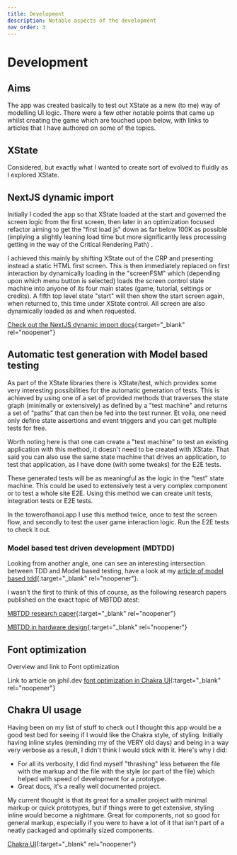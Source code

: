 ```yaml
---
title: Development
description: Notable aspects of the development
nav_order: 3
---
```


# Development

## Aims

The app was created basically to test out XState as a new (to me) way of modelling UI logic. There were a few other notable points that came up whilst creating the game which are touched upon below, with links to articles that I have authored on some of the topics. 

## XState

Considered, but exactly what I wanted to create sort of evolved to fluidly as I explored XState.


## NextJS dynamic import

Initially I coded the app so that XState loaded at the start and governed the screen logic from the first screen, then later in an optimization focused refactor aiming to get the "first load js" down as far below 100K as possible (implying a slightly leaning load time but more significantly less processing getting in the way of the Critical Rendering Path) .

I achieved this mainly by shifting XState out of the CRP and presenting instead a static HTML first screen. This is then immediately replaced on first interaction by dynamically loading in the "screenFSM" which (depending upon which menu button is selected) loads the screen control state machine into anyone of its four main states (game, tutorial, settings or credits). A fifth top level state "start" will then show the start screen again, when returned to, this time under XState control. All  screen are also dynamically loaded as and when requested.

[Check out the NextJS dynamic import docs](https://nextjs.org/docs/advanced-features/dynamic-import){:target="_blank" rel="noopener"}


## Automatic test generation with Model based testing

As part of the XState libraries there is XState/test, which provides some very interesting possibilities for the automatic generation of tests. This is achieved by using one of a set of provided methods that traverses the state graph (minimally or extensively) as defined by a "test machine" and returns a set of "paths" that can then be fed into the test runner. Et voila, one need only define state assertions and event triggers and you can get multiple tests for free. 

Worth noting here is that one can create a "test machine" to test an existing application with this method, it doesn't need to be created with XState. That said you can also use the same state machine that drives an application, to test that application, as I have done (with some tweaks) for the E2E tests.

These generated tests will be as meaningful as the logic in the "test" state machine. This could be used to extensively test a very complex component or to test a whole site E2E. Using this method we can create unit tests, integration tests or E2E tests.

In the towerofhanoi.app I use this method twice, once to test the screen flow, and secondly to test the user game interaction logic. Run the E2E tests to check it out.


### Model based test driven development (MDTDD)

Looking from another angle, one can see an interesting intersection between TDD and Model based testing, have a look at my [article of model based tdd](http://jphil.dev){:target="_blank" rel="noopener"}.

I wasn't the first to think of this of course, as the following research papers published on the exact topic of MBTDD atest:

[MBTDD research paper](https://www.worldscientific.com/doi/10.1142/S0218194012500295){:target="_blank" rel="noopener"}

[MBTDD in hardware design](https://link.springer.com/chapter/10.1007/978-3-319-06862-6_23){:target="_blank" rel="noopener"}


## Font optimization

Overview and link to Font optimization 

Link to article on jphil.dev
[font optimization in Chakra UI](http://jphil.dev){:target="_blank" rel="noopener"}


## Chakra UI usage

Having been on my list of stuff to check out I thought this app would be a good test bed for seeing if I would like the Chakra style, of styling. Initially having inline styles (reminding my of the VERY old days) and being in a way very verbose as a result, I didn't think I would stick with it. Here's why I did:

- For all its verbosity, I did find myself "thrashing" less between the file with the markup and the file with the style (or part of the file) which helped with speed of development for a prototype.
- Great docs, it's a really well documented project.

My current thought is that its great for a smaller project with minimal markup or quick prototypes, but if things were to get extensive, styling inline would become a nightmare. Great for components, not so good for general markup, especially if you were to have a lot of it that isn't part of a neatly packaged and optimally sized components.

[Chakra UI](https://chakra-ui.com/){:target="_blank" rel="noopener"}
